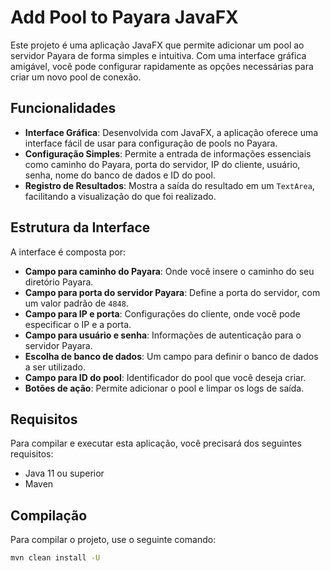 # Add Pool to Payara JavaFX

Este projeto é uma aplicação JavaFX que permite adicionar um pool ao servidor Payara de forma simples e intuitiva. Com uma interface gráfica amigável, você pode configurar rapidamente as opções necessárias para criar um novo pool de conexão.

## Funcionalidades

- **Interface Gráfica**: Desenvolvida com JavaFX, a aplicação oferece uma interface fácil de usar para configuração de pools no Payara.
- **Configuração Simples**: Permite a entrada de informações essenciais como caminho do Payara, porta do servidor, IP do cliente, usuário, senha, nome do banco de dados e ID do pool.
- **Registro de Resultados**: Mostra a saída do resultado em um `TextArea`, facilitando a visualização do que foi realizado.

## Estrutura da Interface

A interface é composta por:

- **Campo para caminho do Payara**: Onde você insere o caminho do seu diretório Payara.
- **Campo para porta do servidor Payara**: Define a porta do servidor, com um valor padrão de `4848`.
- **Campo para IP e porta**: Configurações do cliente, onde você pode especificar o IP e a porta.
- **Campo para usuário e senha**: Informações de autenticação para o servidor Payara.
- **Escolha de banco de dados**: Um campo para definir o banco de dados a ser utilizado.
- **Campo para ID do pool**: Identificador do pool que você deseja criar.
- **Botões de ação**: Permite adicionar o pool e limpar os logs de saída.

## Requisitos

Para compilar e executar esta aplicação, você precisará dos seguintes requisitos:

- Java 11 ou superior
- Maven

## Compilação

Para compilar o projeto, use o seguinte comando:

```bash
mvn clean install -U